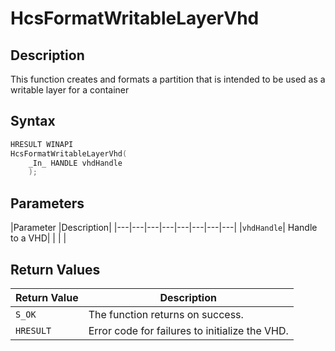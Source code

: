 # HcsFormatWritableLayerVhd

## Description
This function creates and formats a partition that is intended to be used as a writable layer for a container

## Syntax

```cpp
HRESULT WINAPI
HcsFormatWritableLayerVhd(
    _In_ HANDLE vhdHandle
    );
```

## Parameters
|Parameter     |Description|
|---|---|---|---|---|---|---|---| 
|`vhdHandle`| Handle to a VHD|
|    |    | 


## Return Values
|Return Value     |Description|
|---|---|
|`S_OK` | The function returns on success.|
|`HRESULT`| Error code for failures to initialize the VHD.|
